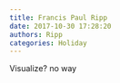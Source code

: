 ```yaml
---
title: Francis Paul Ripp
date: 2017-10-30 17:28:20
authors: Ripp
categories: Holiday
---
```


 Visualize? no way